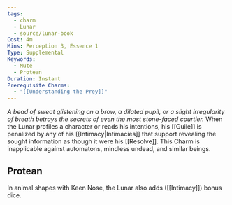 ```yaml
---
tags:
  - charm
  - Lunar
  - source/lunar-book
Cost: 4m
Mins: Perception 3, Essence 1
Type: Supplemental
Keywords:
  - Mute
  - Protean
Duration: Instant
Prerequisite Charms:
  - "[[Understanding the Prey]]"
---
```

*A bead of sweat glistening on a brow, a dilated pupil, or a slight irregularity of breath betrays the secrets of even the most stone-faced courtier.*
When the Lunar profiles a character or reads his intentions, his [[Guile]] is penalized by any of his [[Intimacy|Intimacies]] that support revealing the sought information as though it were his [[Resolve]]. This Charm is inapplicable against automatons, mindless undead, and similar beings. 
## Protean 

In animal shapes with Keen Nose, the Lunar also adds ([[Intimacy]]) bonus dice.
